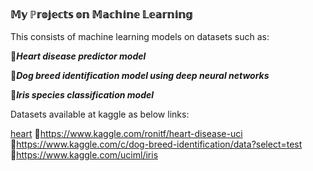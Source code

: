 ###  𝕄𝕪 ℙ𝕣𝕠𝕛𝕖𝕔𝕥𝕤 𝕠𝕟 𝕄𝕒𝕔𝕙𝕚𝕟𝕖 𝕃𝕖𝕒𝕣𝕟𝕚𝕟𝕘 
This consists of machine learning models on datasets such as:

📌***Heart disease predictor model***

📌***Dog breed identification model using deep neural networks***

📌***Iris species classification model***


Datasets available at kaggle as below links:

[heart](https://www.kaggle.com/ronitf/heart-disease-uci)
🔗https://www.kaggle.com/ronitf/heart-disease-uci
🔗https://www.kaggle.com/c/dog-breed-identification/data?select=test
🔗https://www.kaggle.com/uciml/iris

